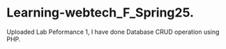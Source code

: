 # Learning-webtech_F_Spring25.
Uploaded Lab Peformance 1, I have done Database CRUD operation using PHP.
